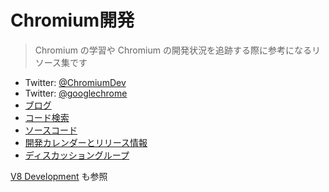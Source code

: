 # Chromium開発

> Chromium の学習や Chromium の開発状況を追跡する際に参考になるリソース集です

- Twitter: [@ChromiumDev](https://twitter.com/ChromiumDev)
- Twitter: [@googlechrome](https://twitter.com/googlechrome)
- [ブログ](https://blog.chromium.org)
- [コード検索](https://cs.chromium.org/)
- [ソースコード](https://cs.chromium.org/chromium/src/)
- [開発カレンダーとリリース情報](https://www.chromium.org/developers/calendar)
- [ディスカッショングループ](https://www.chromium.org/developers/discussion-groups)

[V8 Development](v8-development.md) も参照
